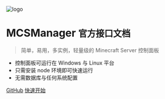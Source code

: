 ![logo](https://raw.githubusercontent.com/Suwings/MCSManager/master/public/common/doc_logo.png)

# MCSManager <small>官方接口文档</small>

> 简单，易用，多实例，轻量级的 Minecraft Server 控制面板

- 控制面板可运行在 Windows 与 Linux 平台
- 只需安装 node 环境即可快速运行
- 无需数据库与任何系统配置

[GitHub](https://github.com/Suwings/MCSManager)
[快速开始](README.md)